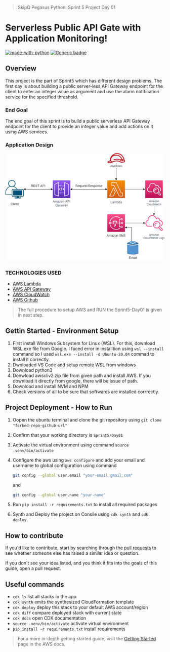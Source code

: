 
> SkipQ Pegasus Python: Sprint 5 Project Day 01

# Serverless Public API Gate with Application Monitoring!

[![made-with-python](https://img.shields.io/badge/Made%20with-Python-1f425f.svg)](#) [![Generic badge](https://img.shields.io/badge/version-3.8.10-blue)](#)

## Overview

This project is the part of Sprint5 which has different design problems. The first day is about building a public server-less API Gateway endpoint for the client to enter an integer value as argument and use the alarm notification service for the specified threshold.

### End Goal

The end goal of this sprint is to build a public serverless API Gateway endpoint for the client to provide an integer value and add actions on it using AWS services.

### Application Design

![App Design](https://github.com/faizanfaizi74/AWS_Training_Project/blob/main/faizan/Sprint6/Day01/design-day-01.drawio.png)

### TECHNOLOGIES USED

* [AWS Lambda](https://aws.amazon.com/lambda/)
* [AWS API Gateway](https://aws.amazon.com/api-gateway/)
* [AWS CloudWatch](https://aws.amazon.com/cloudwatch/)
* [AWS Github](https://github.com/aws)


> The full procedure to setup AWS and RUN the Sprint5-Day01 is given in next step.

## Gettin Started - Environment Setup

1. First install Windows Subsystem for Linux (WSL). For  this, download WSL.exe file from Google. I faced error in installtion using `wsl --install` command so I used `wsl.exe --install -d Ubuntu-20.04` commad to install it correctly.
2. Dwnloaded VS Code and setup remote WSL from windows
3. Download python3
4. Donwload awscliv2.zip file from given path and install AWS. If you download it directly from google, there will be issue of path.
6. Download and install NVM and NPM
7. Check versions of all to be sure that softwares are installed corrrectly.

## Project Deployment - How to Run

1. Oopen the ubuntu terminal and clone the git repository using `git clone "forked-repo-github-url"`
2. Confirm that your working directory is `Sprint5/Day01`
3. Activate the virtual environment using command `source .venv/bin/activate`
4. Configure the aws using `aws configure` and add your email and username to global configuration using command

    ```sh
    git config --global user.email "your-email.gmail.com"
    ```
    and
    ```sh
    git config --global user.name "your-name"
    ```
5. Run `pip install -r requirements.txt` to install all required packages
6. Synth and Deploy the project on Consile using `cdk synth` and `cdk deploy`.

## How to contribute

If you'd like to contribute, start by searching through the [pull requests](https://github.com/muhammadfaizan2022skipq/Pegasus_Python/pulls) to see whether someone else has raised a similar idea or question.

If you don't see your idea listed, and you think it fits into the goals of this guide, open a pull request.

## Useful commands

 * `cdk ls`          list all stacks in the app
 * `cdk synth`       emits the synthesized CloudFormation template
 * `cdk deploy`      deploy this stack to your default AWS account/region
 * `cdk diff`        compare deployed stack with current state
 * `cdk docs`        open CDK documentation
 * `source .venv/bin/activate`        activate virtual environment
 * `pip install -r requirements.txt`  install requirements


> For a more in-depth getting started guide, visit the [Getting Started](https://docs.aws.amazon.com/apigateway/latest/developerguide/welcome.html) page in the AWS docs.
